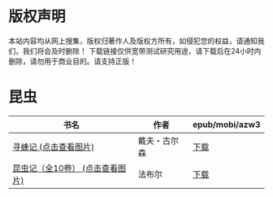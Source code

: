 # 版权声明

本站内容均从网上搜集，版权归著作人及版权方所有，如侵犯您的权益，请通知我们，我们将会及时删除！ 下载链接仅供宽带测试研究用途，请下载后在24小时内删除，请勿用于商业目的。请支持正版！

# 昆虫

| 书名 | 作者 | epub/mobi/azw3 |
| --- | --- | --- |
| [寻蜂记 (点击查看图片)](https://www.dushupai.com/attachment/2024/06/12/3957592bf45cf951.jpg) | 戴夫・古尔森 | [下载](https://url89.ctfile.com/f/31084289-1375491859-9bd801?p=8866) |
| [昆虫记（全10卷） (点击查看图片)](https://www.dushupai.com/attachment/2024/06/11/2486aa0599b107e1.jpg) | 法布尔 | [下载](https://url89.ctfile.com/f/31084289-1375510141-5c4c28?p=8866) |
